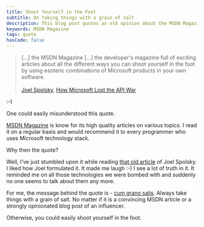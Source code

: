 ```yaml
---
title: Shoot Yourself in the Foot
subtitle: On taking things with a grain of salt
description: This blog post quotes an old opinion about the MSDN Magazine. It reminds you to always take things with a grain of salt.
keywords: MSDN Magazine
tags: quote
hasCode: false
---
```

> [...] the MSDN Magazine [...] the developer's magazine full of exciting articles about all the different ways you can shoot yourself in the foot by using esoteric combinations of Microsoft products in your own software.
<br/><br/>
>[Joel Spolsky](http://www.joelonsoftware.com/AboutMe.html), [How Microsoft Lost the API War](http://www.joelonsoftware.com/articles/APIWar.html)

:-)

One could easily misunderstood this quote.

[MSDN Magazine](https://msdn.microsoft.com/en-us/magazine/) is know for its high quality articles on various topics. I read it on a regular basis and would recommend it to every programmer who uses Microsoft technology stack.

Why then the quote?

Well, I've just stumbled upon it while reading [that old article](http://www.joelonsoftware.com/articles/APIWar.html) of Joel Spolsky. I liked how Joel formulated it. It made me laugh :-) I see a lot of truth in it. It reminded me on all those technologies we were bombed with and suddenly no one seems to talk about them any more.

For me, the message behind the quote is - [cum grano salis](http://en.wikipedia.org/wiki/Grain_of_salt). Always take things with a grain of salt. No matter if it is a convincing MSDN article or a strongly opinionated blog post of an influencer.

Otherwise, you could easily shoot yourself in the foot.